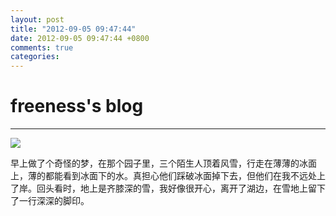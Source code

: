 ```yaml
---
layout: post
title: "2012-09-05 09:47:44"
date: 2012-09-05 09:47:44 +0800
comments: true
categories: 
---
```


# freeness's blog

----------

![](http://okqmqrbgo.bkt.clouddn.com/201209050947441.jpg)

>
早上做了个奇怪的梦，在那个园子里，三个陌生人顶着风雪，行走在薄薄的冰面上，薄的都能看到冰面下的水。真担心他们踩破冰面掉下去，但他们在我不远处上了岸。回头看时，地上是齐膝深的雪，我好像很开心，离开了湖边，在雪地上留下了一行深深的脚印。